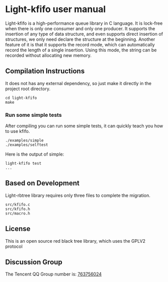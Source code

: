 # Light-kfifo user manual 

Light-kfifo is a high-performance queue library in C language. It is lock-free when there is only one consumer and only one producer. It supports the insertion of any type of data structure, and even supports direct insertion of structures, we only need declare the structure at the beginning. Another feature of it is that it supports the record mode, which can automatically record the length of a single insertion. Using this mode, the string can be recorded without allocating new memory.

## Compilation Instructions

It does not has any external dependency, so just make it directly in the project root directory.

```shell
cd light-kfifo
make
```

### Run some simple tests

After compiling you can run some simple tests, it can quickly teach you how to use kfifo.

```shell
./examples/simple
./examples/selftest
```

Here is the output of simple:

```shell
light-kfifo test
...
```

## Based on Development 

Light-rbtree library requires only three files to complete the migration.

```
src/kfifo.c
src/kfifo.h
src/macro.h
```

## License

This is an open source red black tree library, which uses the GPLV2 protocol

## Discussion Group

The Tencent QQ Group number is: [763756024](https://jq.qq.com/?_wv=1027&k=UhogIfXA)

